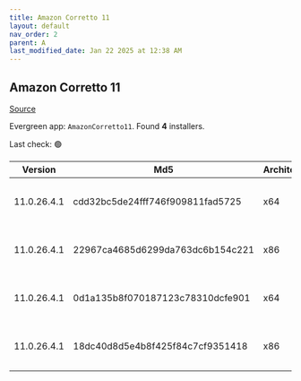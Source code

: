 ```yaml
---
title: Amazon Corretto 11
layout: default
nav_order: 2
parent: A
last_modified_date: Jan 22 2025 at 12:38 AM
---
```


## Amazon Corretto 11

[Source](https://aws.amazon.com/corretto/)

Evergreen app: `AmazonCorretto11`. Found **4** installers.

Last check: 🟢

| Version     | Md5                              | Architecture | Type | URI                                                                                                                                                                                                          |
| ----------- | -------------------------------- | ------------ | ---- | ------------------------------------------------------------------------------------------------------------------------------------------------------------------------------------------------------------ |
| 11.0.26.4.1 | cdd32bc5de24fff746f909811fad5725 | x64          | msi  | [https://corretto.aws/downloads/resources/11.0.26.4.1/amazon-corretto-11.0.26.4.1-windows-x64.msi](https://corretto.aws/downloads/resources/11.0.26.4.1/amazon-corretto-11.0.26.4.1-windows-x64.msi)         |
| 11.0.26.4.1 | 22967ca4685d6299da763dc6b154c221 | x86          | msi  | [https://corretto.aws/downloads/resources/11.0.26.4.1/amazon-corretto-11.0.26.4.1-windows-x86.msi](https://corretto.aws/downloads/resources/11.0.26.4.1/amazon-corretto-11.0.26.4.1-windows-x86.msi)         |
| 11.0.26.4.1 | 0d1a135b8f070187123c78310dcfe901 | x64          | zip  | [https://corretto.aws/downloads/resources/11.0.26.4.1/amazon-corretto-11.0.26.4.1-windows-x64-jdk.zip](https://corretto.aws/downloads/resources/11.0.26.4.1/amazon-corretto-11.0.26.4.1-windows-x64-jdk.zip) |
| 11.0.26.4.1 | 18dc40d8d5e4b8f425f84c7cf9351418 | x86          | zip  | [https://corretto.aws/downloads/resources/11.0.26.4.1/amazon-corretto-11.0.26.4.1-windows-x86-jdk.zip](https://corretto.aws/downloads/resources/11.0.26.4.1/amazon-corretto-11.0.26.4.1-windows-x86-jdk.zip) |
